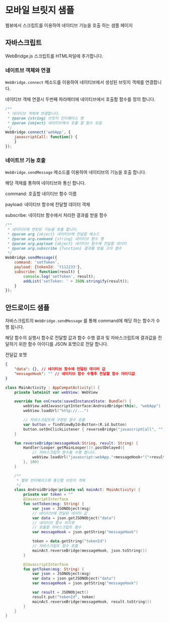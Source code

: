 # 모바일 브릿지 샘플

웹뷰에서 스크립트를 이용하여 네이티브 기능을 호출 하는 샘플 페이지

## 자바스크립트

WebBridge.js 스크립트를 HTML파일에 추가합니다.

### 네이트브 객체와 연결

`WebBridge.connect` 메소드를 이용하여 네이티브에서 생성된 브릿지 객체를 연결합니다.

네이티브 객체 연결시 두번째 파라메터에 네이티브에서 호출함 함수를 정의 합니다.

```js
/**
 * 네이티브 객체에 연결합니다.
 * @param {string} 브릿지 인터페이스 명
 * @param {object} 네이티브에서 호출 할 함수 모음
 */
WebBridge.connect('webApp', {
    javascriptCall: function() {
    }
});
```

### 네이트브 기능 호출

`WebBridge.sendMessage` 메소드를 이용하여 네이티브의 기능을 호출 합니다.

해당 객체를 통하여 네이티브와 통신 합니다.

command: 호출할 네이티브 함수 이름

payload: 네이티브 함수에 전달할 데이터 객체

subscribe: 네이티브 함수에서 처리한 결과를 받을 함수

```js
/**
 * 네이티브에 연된된 기능을 호출 합니다.
 * @param arg {object} 네이티브에 전달할 메소드
 * @param arg.command {string} 네이티브 함수 명
 * @param arg.payload {object} 네이티브 함수에 전달할 데이터
 * @param arg.subscribe {function} 결과를 받을 고차 함수
 */
WebBridge.sendMessage({
    command: 'setToken',
    payload: {tokenId: 't112233'},
    subscribe: function(result) {
        console.log('setToken', result);
        addList('setToken: ' + JSON.stringify(result));
    }
});
```


## 안드로이드 샘플

자바스크립트의 `WebBridge.sendMessage` 를 통해 command에 해당 하는 함수가 수행 됩니다.

해당 함수의 실행시 함수로 전달할 값과 함수 수행 결과 및 자바스크립트에 결과값을 전달하기 위한 함수 아이디를 JSON 포멧으로 전달 합니다.

전달값 포멧

```json
{
    "data": {}, // 네이티브 함수에 전달된 데이터 값
    "messageHook": "" // 네이티브 함수 수행후 전달할 함수 아이디값
}
```

```kt
class MainActivity : AppCompatActivity() {
    private lateinit var webView: WebView

    override fun onCreate(savedInstanceState: Bundle?) {
        webView.addJavascriptInterface(AndroidBridge(this), "webApp")
        webView.loadUrl("http://...")

        // 자바스크립트에 구현된 함수 호출
        var button = findViewById<Button>(R.id.button)
        button.setOnClickListener { reverseBridge("javascriptCall", "") }
    }

    fun reverseBridge(messageHook:String, result: String) {
        Handler(Looper.getMainLooper()).postDelayed({
            // 자바스크립의 함수를 수행 합니다.
            webView.loadUrl("javascript:webApp."+messageHook+"("+result+")")
        }, 100)
    }

    /**
     * 웹뷰 인터페이스와 통신할 브릿지 객체
     */
    class AndroidBridge(private val mainAct: MainActivity) {
        private var token = ""
        @JavascriptInterface
        fun setToken(msg: String) {
            var json = JSONObject(msg)
            // 네이티브에 전달된 데이터 값
            var data = json.getJSONObject("data")
            // 네이티브 함수 처리후
            // 호출할 자바스크립트 함수
            var messageHook = json.getString("messageHook")

            token = data.getString("tokenId")
            // 자바스크립트 함수 호출
            mainAct.reverseBridge(messageHook, json.toString())
        }

        @JavascriptInterface
        fun getToken(msg: String) {
            var json = JSONObject(msg)
            var data = json.getJSONObject("data")
            var messageHook = json.getString("messageHook")

            var result = JSONObject()
            result.put("tokenId", token)
            mainAct.reverseBridge(messageHook, result.toString())
        }
    }
}
```

